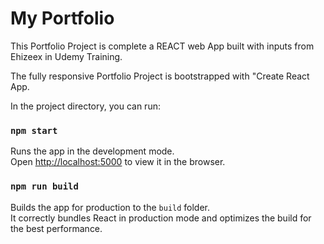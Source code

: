 # My Portfolio
This Portfolio Project is complete a REACT web App built with inputs from Ehizeex in Udemy Training.

The fully responsive Portfolio Project is bootstrapped with "Create React App.

In the project directory, you can run:

### `npm start`
Runs the app in the development mode.\
Open [http://localhost:5000](http://localhost:5000) to view it in the browser.


### `npm run build`

Builds the app for production to the `build` folder.\
It correctly bundles React in production mode and optimizes the build for the best performance.
